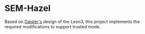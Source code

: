 # SEM-Hazel
Based on [Gaisler's](http://www.gaisler.com) design of the Leon3, this project implements the required modifications to support trusted mode.
